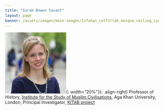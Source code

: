 ```yaml
---
title: "Sarah Bowen Savant"
layout: page
banner: /assets/images/main-images/Isfahan_Lotfollah_mosque_ceiling_symmetric_narrow_border.png
---
```


![](/assets/images/team/sarah_savant.jpg){: width="20%"}{: .align-right} 
Professor of History, [Institute for the Study of Muslim Civilisations](https://www.aku.edu/ismc/Pages/home.aspx), Aga Khan University, London; Principal Investigator, [KITAB project](https://kitab-project.org/)
